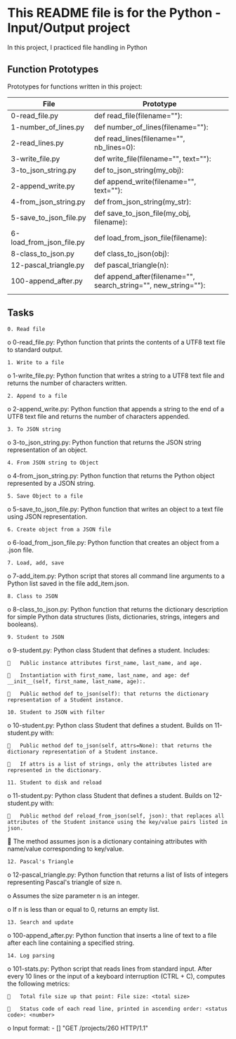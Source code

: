 # This README file is for the Python - Input/Output project

In this project, I practiced file handling in Python

## Function Prototypes

Prototypes for functions written in this project:

| File                     | Prototype                                                       |
| ------------------------ | --------------------------------------------------------------- |
| 0-read_file.py           | def read_file(filename=""):                                     |
| 1-number_of_lines.py     | def number_of_lines(filename=""):                               |
| 2-read_lines.py          | def read_lines(filename="", nb_lines=0):                        |
| 3-write_file.py          | def write_file(filename="", text=""):                           |
| 3-to_json_string.py      | def to_json_string(my_obj):                                     |
| 2-append_write.py        | def append_write(filename="", text=""):                         |
| 4-from_json_string.py    | def from_json_string(my_str):                                   |
| 5-save_to_json_file.py   | def save_to_json_file(my_obj, filename):                        |
| 6-load_from_json_file.py | def load_from_json_file(filename):                              |
| 8-class_to_json.py       | def class_to_json(obj):                                         |
| 12-pascal_triangle.py    | def pascal_triangle(n):                                         |
| 100-append_after.py      | def append_after(filename="", search_string="", new_string=""): |
|                          |                                                                 |

## Tasks

```0. Read file```

o   0-read_file.py: Python function that prints the contents of a UTF8 text file to standard output.

```1. Write to a file```

o   1-write_file.py: Python function that writes a string to a UTF8 text file and returns the number of characters written.

```2. Append to a file```

o   2-append_write.py: Python function that appends a string to the end of a UTF8 text file and returns the number of characters appended.

```3. To JSON string```

o   3-to_json_string.py: Python function that returns the JSON string representation of an object.

```4. From JSON string to Object```

o   4-from_json_string.py: Python function that returns the Python object represented by a JSON string.

```5. Save Object to a file```

o   5-save_to_json_file.py: Python function that writes an object to a text file using JSON representation.

```6. Create object from a JSON file```

o   6-load_from_json_file.py: Python function that creates an object from a .json file.

```7. Load, add, save```

o   7-add_item.py: Python script that stores all command line arguments to a Python list saved in the file add_item.json.

```8. Class to JSON```

o   8-class_to_json.py: Python function that returns the dictionary description for simple Python data structures (lists, dictionaries, strings, integers and booleans).

```9. Student to JSON```

o   9-student.py: Python class Student that defines a student. Includes:

       Public instance attributes first_name, last_name, and age.

       Instantiation with first_name, last_name, and age: def __init__(self, first_name, last_name, age):.

       Public method def to_json(self): that returns the dictionary representation of a Student instance.

```10. Student to JSON with filter```

o   10-student.py: Python class Student that defines a student. Builds on 11-student.py with:

       Public method def to_json(self, attrs=None): that returns the dictionary representation of a Student instance.

       If attrs is a list of strings, only the attributes listed are represented in the dictionary.

```11. Student to disk and reload```

o   11-student.py: Python class Student that defines a student. Builds on 12-student.py with:

       Public method def reload_from_json(self, json): that replaces all attributes of the Student instance using the key/value pairs listed in json.

   The method assumes json is a dictionary containing attributes with name/value corresponding to key/value.

```12. Pascal's Triangle```

o   12-pascal_triangle.py: Python function that returns a list of lists of integers representing Pascal's triangle of size n.

o   Assumes the size parameter n is an integer.

o   If n is less than or equal to 0, returns an empty list.

```13. Search and update```

o   100-append_after.py: Python function that inserts a line of text to a file after each line containing a specified string.

```14. Log parsing```

o   101-stats.py: Python script that reads lines from standard input. After every 10 lines or the input of a keyboard interruption (CTRL + C), computes the following metrics:

       Total file size up that point: File size: <total size>

       Status code of each read line, printed in ascending order: <status code>: <number>

o   Input format: <IP Address> - [<date>] "GET /projects/260 HTTP/1.1" <status code> <file size>
